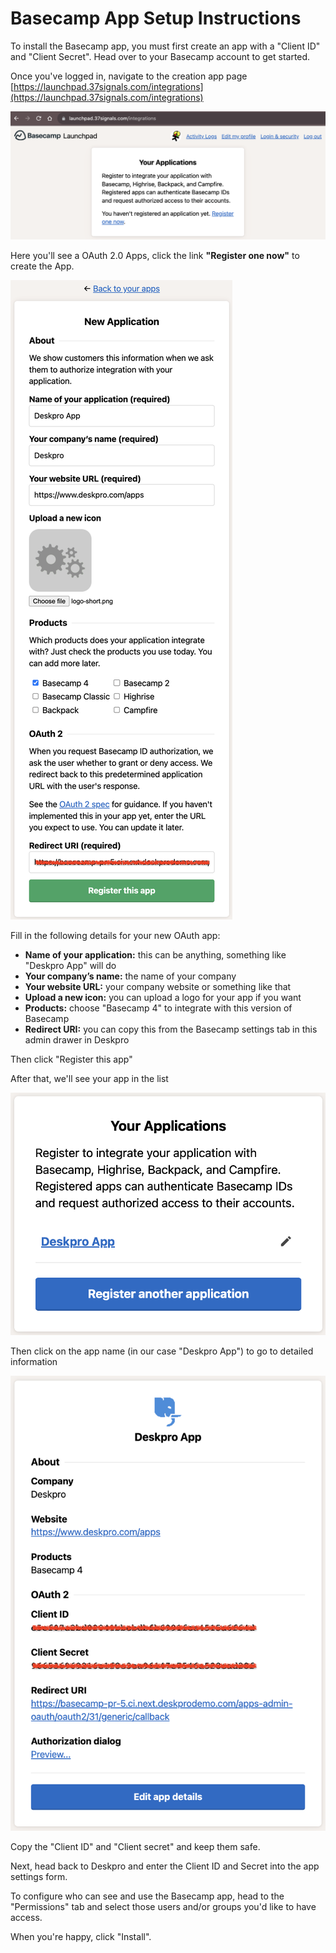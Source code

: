 Basecamp App Setup Instructions
===

To install the Basecamp app, you must first create an app with a "Client ID" and "Client Secret". Head over to your Basecamp account to get started.

Once you've logged in, navigate to the creation app page [https://launchpad.37signals.com/integrations](https://launchpad.37signals.com/integrations)

[![](./docs/assets/setup/basecamp-setup-01.png)](/docs/assets/setup/basecamp-setup-01.png)

Here you'll see a OAuth 2.0 Apps, click the link __"Register one now"__ to create the App.

[![](./docs/assets/setup/basecamp-setup-02.png)](/docs/assets/setup/basecamp-setup-02.png)

Fill in the following details for your new OAuth app:

* __Name of your application:__ this can be anything, something like "Deskpro App" will do
* __Your company’s name:__ the name of your company
* __Your website URL:__ your company website or something like that
* __Upload a new icon:__ you can upload a logo for your app if you want
* __Products:__ choose "Basecamp 4" to integrate with this version of Basecamp
* __Redirect URI:__ you can copy this from the Basecamp settings tab in this admin drawer in Deskpro

Then click "Register this app"

After that, we'll see your app in the list

[![](./docs/assets/setup/basecamp-setup-03.png)](/docs/assets/setup/basecamp-setup-03.png)

Then click on the app name (in our case "Deskpro App") to go to detailed information

[![](./docs/assets/setup/basecamp-setup-04.png)](/docs/assets/setup/basecamp-setup-04.png)

Copy the "Client ID" and "Client secret" and keep them safe.

Next, head back to Deskpro and enter the Client ID and Secret into the app settings form.

To configure who can see and use the Basecamp app, head to the "Permissions" tab and select those users and/or groups you'd like to have access.

When you're happy, click "Install".
